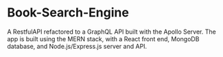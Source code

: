 # Book-Search-Engine
A RestfulAPI refactored to a GraphQL API built with the Apollo Server. The app is built using the MERN stack, with a React front end, MongoDB database, and Node.js/Express.js server and API.

